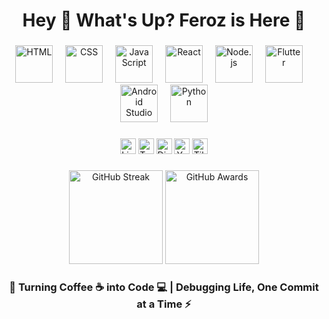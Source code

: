 <h1 align="center">Hey 👋 What's Up? Feroz is Here 🍕</h1>

###

<div align="center">
  <img src="https://skillicons.dev/icons?i=html" height="60" alt="HTML" />
  <img width="12" />
  <img src="https://skillicons.dev/icons?i=css" height="60" alt="CSS" />
  <img width="12" />
  <img src="https://skillicons.dev/icons?i=js" height="60" alt="JavaScript" />
  <img width="12" />
  <img src="https://skillicons.dev/icons?i=react" height="60" alt="React" />
  <img width="12" />
  <img src="https://skillicons.dev/icons?i=nodejs" height="60" alt="Node.js" />
  <img width="12" />
  <img src="https://skillicons.dev/icons?i=flutter" height="60" alt="Flutter" />
  <img width="12" />
  <img src="https://skillicons.dev/icons?i=androidstudio" height="60" alt="Android Studio" />
  <img width="12" />
  <img src="https://skillicons.dev/icons?i=py" height="60" alt="Python" />
</div>

###

<div align="center">
  <img src="https://img.shields.io/static/v1?message=LinkedIn&logo=linkedin&color=0077B5&logoColor=white&style=for-the-badge" height="25" alt="LinkedIn" />
  <img src="https://img.shields.io/static/v1?message=Twitter&logo=twitter&color=1DA1F2&logoColor=white&style=for-the-badge" height="25" alt="Twitter" />
  <img src="https://img.shields.io/static/v1?message=Discord&logo=discord&color=7289DA&logoColor=white&style=for-the-badge" height="25" alt="Discord" />
  <img src="https://img.shields.io/static/v1?message=YouTube&logo=youtube&color=FF0000&logoColor=white&style=for-the-badge" height="25" alt="YouTube" />
  <img src="https://img.shields.io/static/v1?message=TikTok&logo=tiktok&color=000000&logoColor=white&style=for-the-badge" height="25" alt="TikTok" />
</div>

###

<!-- No gap between streak and award -->
<div align="center">
  <img src="https://streak-stats.demolab.com?user=maurodesouza&locale=en&mode=daily&theme=dracula&hide_border=false&border_radius=5" height="150" alt="GitHub Streak" />
  <img src="https://github-profile-trophy.vercel.app?username=maurodesouza&theme=dracula&column=-1&row=1&margin-w=0&margin-h=0&no-bg=false&no-frame=false" height="150" alt="GitHub Awards" />
</div>

###

<!-- Footer with a tech/programming slogan -->
<h3 align="center">
  🚀 Turning Coffee ☕ into Code 💻 | Debugging Life, One Commit at a Time ⚡
</h3>

